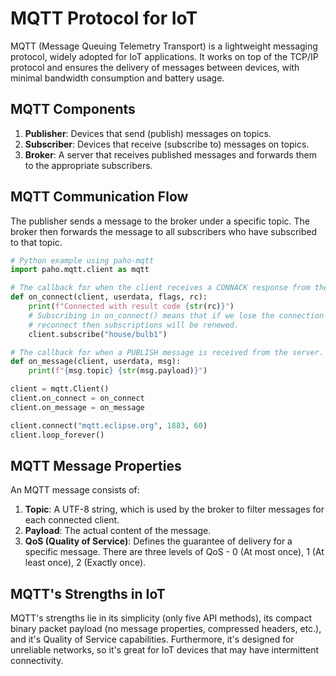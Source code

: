 # MQTT Protocol for IoT

MQTT (Message Queuing Telemetry Transport) is a lightweight messaging protocol, widely adopted for IoT applications. It works on top of the TCP/IP protocol and ensures the delivery of messages between devices, with minimal bandwidth consumption and battery usage.

## MQTT Components

1. **Publisher**: Devices that send (publish) messages on topics.
2. **Subscriber**: Devices that receive (subscribe to) messages on topics.
3. **Broker**: A server that receives published messages and forwards them to the appropriate subscribers.

## MQTT Communication Flow

The publisher sends a message to the broker under a specific topic. The broker then forwards the message to all subscribers who have subscribed to that topic.

```python
# Python example using paho-mqtt
import paho.mqtt.client as mqtt

# The callback for when the client receives a CONNACK response from the server.
def on_connect(client, userdata, flags, rc):
    print(f"Connected with result code {str(rc)}")
    # Subscribing in on_connect() means that if we lose the connection and
    # reconnect then subscriptions will be renewed.
    client.subscribe("house/bulb1")

# The callback for when a PUBLISH message is received from the server.
def on_message(client, userdata, msg):
    print(f"{msg.topic} {str(msg.payload)}")

client = mqtt.Client()
client.on_connect = on_connect
client.on_message = on_message

client.connect("mqtt.eclipse.org", 1883, 60)
client.loop_forever()
```

## MQTT Message Properties

An MQTT message consists of:

1. **Topic**: A UTF-8 string, which is used by the broker to filter messages for each connected client.
2. **Payload**: The actual content of the message.
3. **QoS (Quality of Service)**: Defines the guarantee of delivery for a specific message. There are three levels of QoS - 0 (At most once), 1 (At least once), 2 (Exactly once).

## MQTT's Strengths in IoT

MQTT's strengths lie in its simplicity (only five API methods), its compact binary packet payload (no message properties, compressed headers, etc.), and it's Quality of Service capabilities. Furthermore, it's designed for unreliable networks, so it's great for IoT devices that may have intermittent connectivity.